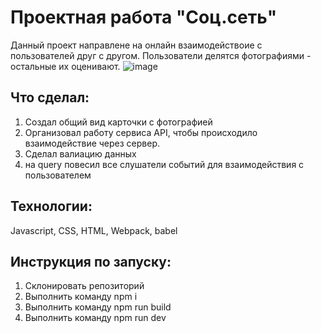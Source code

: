# Проектная работа "Cоц.сеть"
Данный проект направлене на онлайн взаимодействоие с пользователей друг с другом. Пользователи делятся фотографиями - остальные их оценивают.
![image](https://github.com/user-attachments/assets/be48314c-3158-4043-a7de-9ff7d284887f)



## Что сделал:
  1) Создал общий вид карточки с фотографией
  2) Организовал работу  сервиса API, чтобы происходило взаимодействие через сервер.
  3) Сделал валиацию данных
  4) на query повесил все слушатели событий для взаимодействия с пользователем

## Технологии:
  Javascript, CSS, HTML, Webpack, babel

  ## Инструкция по запуску: 
  1) Склонировать репозиторий
  2) Выполнить команду npm i
  3) Выполнить команду npm run build
  4) Выполнить команду npm run dev



